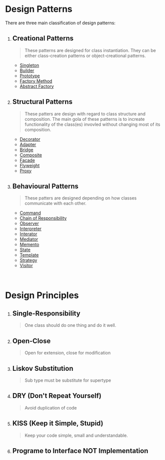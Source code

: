 # Design Patterns

There are three main classification of design patterns:

1. ## Creational Patterns
    > These patterns are designed for class instantiation. They can be either class-creation patterns or object-creational patterns.
    
    + [Singleton](./creational/singleton.md)
    + [Builder](./creational/builder.md)
    + [Prototype](./creational/prototype.md)
    + [Factory Method](./creational/factory-method.md)
    + [Abstract Factory]()

2. ## Structural Patterns
    > These patters are design with regard to class structure and composition. The main gola of these patterns is to increate functionality of the class(es) invovled without changing most of its composition.

    + [Decorator](./structural/decorator.md)
    + [Adapter]()
    + [Bridge]()
    + [Composite]()
    + [Facade]()
    + [Flyweight]()
    + [Proxy]()

3. ## Behavioural Patterns
   > These patters are designed depending on how classes communicate with each other.

   + [Command](./behavioural/command.md)
   + [Chain of Responsibility]()
   + [Observer]()
   + [Interpreter]()
   + [Interator]()
   + [Mediator]()
   + [Memento]()
   + [State]()
   + [Template]()
   + [Strategy]()
   + [Visitor]() 






<br/>


# Design Principles


1. ## Single-Responsibility
    > One class should do one thing and do it well.

2. ## Open-Close 
   > Open for extension, close for modification

3. ## Liskov Substitution
   > Sub type must be substitute for supertype


4. ## DRY (Don't Repeat Yourself)
   > Avoid duplication of code


5. ## KISS (Keep it Simple, Stupid)
    > Keep your code simple, small and understandable.

6. ## Programe to Interface NOT Implementation 
   > 